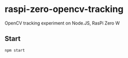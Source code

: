 raspi-zero-opencv-tracking
==========================

OpenCV tracking experiment on Node.JS, RasPi Zero W


Start
-----
```
npm start
```